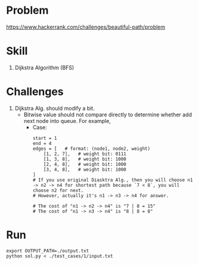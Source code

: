 
# Problem
https://www.hackerrank.com/challenges/beautiful-path/problem

# Skill
1. Dijkstra Algorithm (BFS)

# Challenges
1. Dijkstra Alg. should modify a bit.
    - Bitwise value should not compare directly to determine whether add next node into queue. For example, 
        - Case:   
            ```
            start = 1
            end = 4
            edges = [   # format: (node1, node2, weight)
                [1, 2, 7],   # weight bit: 0111
                [1, 3, 8],   # weight bit: 1000
                [2, 4, 8],   # weight bit: 1000
                [3, 4, 8],   # weight bit: 1000
            ]
            # If you use original Diasktra Alg., then you will choose n1 -> n2 -> n4 for shortest path because `7 < 8`, you will choose n2 for next. 
            # However, actually it's n1 -> n3 -> n4 for answer.

            # The cost of "n1 -> n2 -> n4" is "7 | 8 = 15"
            # The cost of "n1 -> n3 -> n4" is "8 | 8 = 8"
            ```
            


# Run
```
export OUTPUT_PATH=./output.txt
python sol.py < ./test_cases/1/input.txt
```